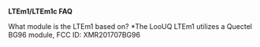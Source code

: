 **LTEm1/LTEm1c FAQ**

What module is the LTEm1 based on?
*The LooUQ LTEm1 utilizes a Quectel BG96 module, FCC ID: XMR201707BG96
